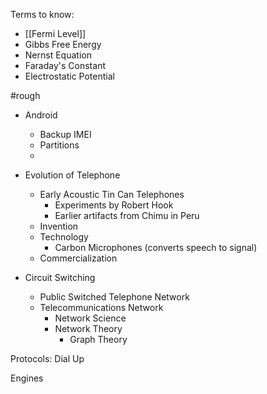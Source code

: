 Terms to know:
- [[Fermi Level]]
- Gibbs Free Energy
- Nernst Equation
- Faraday's Constant
- Electrostatic Potential

#rough 

- Android
	- Backup IMEI
	- Partitions
	- 


- Evolution of Telephone
	- Early Acoustic Tin Can Telephones
		- Experiments by Robert Hook
		- Earlier artifacts from Chimu in Peru
	- Invention
	- Technology
		- Carbon Microphones (converts speech to signal)
	- Commercialization


- Circuit Switching
	- Public Switched Telephone Network
	- Telecommunications Network
		- Network Science
		- Network Theory
			- Graph Theory

Protocols: Dial Up

Engines
